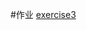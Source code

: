 ﻿#作业
[exercise3](https://github.com/1098605130/computationalphysics_N2013301020058/blob/master/zhz.py)




